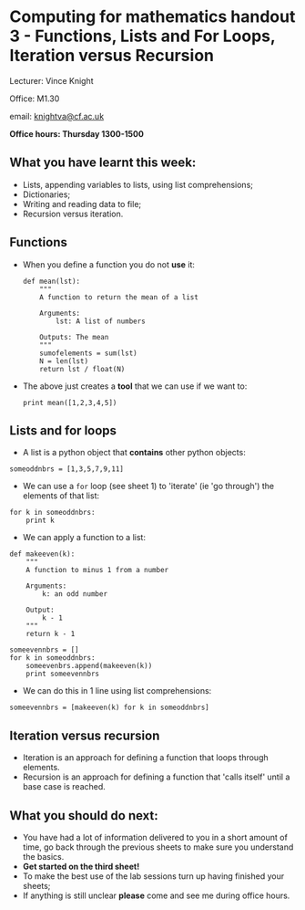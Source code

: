 # Computing for mathematics handout 3 - Functions, Lists and For Loops, Iteration versus Recursion

Lecturer: Vince Knight

Office: M1.30

email: knightva@cf.ac.uk

**Office hours: Thursday 1300-1500**

## What you have learnt this week:

- Lists, appending variables to lists, using list comprehensions;
- Dictionaries;
- Writing and reading data to file;
- Recursion versus iteration.


## Functions

- When you define a function you do not **use** it:

    ~~~{.python}
    def mean(lst):
        """
        A function to return the mean of a list

        Arguments:
            lst: A list of numbers

        Outputs: The mean
        """
        sumofelements = sum(lst)
        N = len(lst)
        return lst / float(N)
    ~~~

- The above just creates a **tool** that we can use if we want to:

    ~~~{.python}
    print mean([1,2,3,4,5])
    ~~~

## Lists and for loops

- A list is a python object that **contains** other python objects:

~~~{.python}
someoddnbrs = [1,3,5,7,9,11]
~~~

- We can use a `for` loop (see sheet 1) to 'iterate' (ie 'go through') the elements of that list:

~~~{.python}
for k in someoddnbrs:
    print k
~~~

- We can apply a function to a list:

~~~{.python}
def makeeven(k):
    """
    A function to minus 1 from a number

    Arguments:
        k: an odd number

    Output:
        k - 1
    """
    return k - 1

someevennbrs = []
for k in someoddnbrs:
    someevenbrs.append(makeeven(k))
    print someevennbrs
~~~

- We can do this in 1 line using list comprehensions:

~~~{.python}
someevennbrs = [makeeven(k) for k in someoddnbrs]
~~~

## Iteration versus recursion

- Iteration is an approach for defining a function that loops through elements.
- Recursion is an approach for defining a function that 'calls itself' until a base case is reached.

## What you should do next:

- You have had a lot of information delivered to you in a short amount of time, go back through the previous sheets to make sure you understand the basics.
- **Get started on the third sheet!**
- To make the best use of the lab sessions turn up having finished your sheets;
- If anything is still unclear **please** come and see me during office hours.
